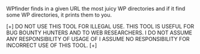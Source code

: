 WPfinder finds in a given URL the most juicy WP directories and if it find some WP directories, it prints them to you.

[+] DO NOT USE THIS TOOL FOR ILLEGAL USE. THIS TOOL IS USEFUL FOR BUG BOUNTY HUNTERS AND TO WEB RESEARCHERS. I DO NOT ASSUME ANY RESPONSIBILITY OF USAGE OF I ASSUME NO RESPONSIBILITY FOR INCORRECT USE OF THIS TOOL. [+]
